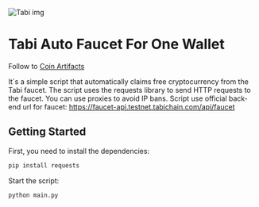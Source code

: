 ![Tabi img](https://miro.medium.com/v2/resize:fit:950/1*SK72e-jRgJTQju2xUKShXg.png)

#   Tabi Auto Faucet For One Wallet

Follow to [Coin Artifacts](https://t.me/+7esxWN4fQR5jZTYy)

It`s a simple script that automatically claims free cryptocurrency from the Tabi faucet. The script uses the requests library to send HTTP requests to the faucet. You can use proxies to avoid IP bans. Script use official back-end url for faucet: https://faucet-api.testnet.tabichain.com/api/faucet

## Getting Started

First, you need to install the dependencies:

```bash
pip install requests
```

Start the script:

```bash
python main.py
```